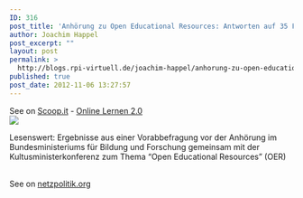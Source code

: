 ```yaml
---
ID: 316
post_title: 'Anhörung zu Open Educational Resources: Antworten auf 35 Fragen'
author: Joachim Happel
post_excerpt: ""
layout: post
permalink: >
  http://blogs.rpi-virtuell.de/joachim-happel/anhorung-zu-open-educational-resources-antworten-auf-35-fragen/
published: true
post_date: 2012-11-06 13:27:57
---
```

See on <a href='http://www.scoop.it/t/online-lernen-2-0/p/3224933443/anhorung-zu-open-educational-resources-antworten-auf-35-fragen'>Scoop.it</a> - <a href='http://www.scoop.it/t/online-lernen-2-0'>Online Lernen 2.0</a><br /><a href='http://www.scoop.it/t/online-lernen-2-0/p/3224933443/anhorung-zu-open-educational-resources-antworten-auf-35-fragen'><img src='http://img.scoop.it/oKlqcLP08HUpNeT7MzY7pDl72eJkfbmt4t8yenImKBXEejxNn4ZJNZ2ss5Ku7Cxt' /></a><br /><p>Lesenswert: Ergebnisse aus einer Vorabbefragung vor der Anh&ouml;rung im&nbsp; Bundesministeriums f&uuml;r Bildung und Forschung gemeinsam mit der Kultusministerkonferenz zum Thema &ldquo;Open Educational Resources&rdquo; (OER)</p><br />See on <a href='https://netzpolitik.org/2012/anhorung-zu-open-educational-resources-antworten-auf-35-fragen/'>netzpolitik.org</a>